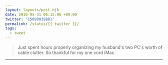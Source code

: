 ```yaml
---
layout: layouts/post.njk
date: 2010-05-31 06:15:06 +00:00
twitter: '15090039881'
permalink: /status/{{ twitter }}/
tags: 
  - tweet
---
```


> Just spent hours properly organizing my husband's two PC's worth of cable clutter. So thankful for my one cord iMac.

---
